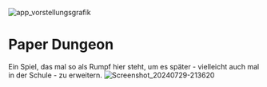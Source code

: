 ![app_vorstellungsgrafik](https://github.com/user-attachments/assets/1541befe-2c2d-4da1-9e67-cbea31846320)
# Paper Dungeon
Ein Spiel, das mal so als Rumpf hier steht, um es später - vielleicht auch mal in der Schule - zu erweitern.
![Screenshot_20240729-213620](https://github.com/user-attachments/assets/138f320e-3801-428f-90e8-f9e88540028e)
